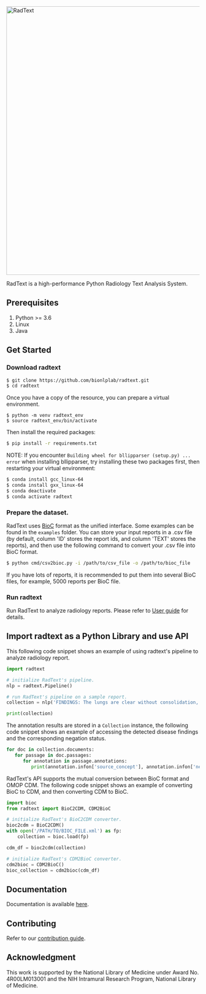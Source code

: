 <!-- ![RadText](https://github.com/yfpeng/radtext/blob/master/radtext.png?raw=true) -->

<img src="https://github.com/yfpeng/radtext/blob/master/radtext.png?raw=true" alt="RadText" width="700"/>

RadText is a high-performance Python Radiology Text Analysis System.

## Prerequisites

1. Python >= 3.6
2. Linux
3. Java

## Get Started

### Download radtext

```bash
$ git clone https://github.com/bionlplab/radtext.git
$ cd radtext
```

Once you have a copy of the resource, you can prepare a virtual environment.

```shell
$ python -m venv radtext_env
$ source radtext_env/bin/activate
```

Then install the required packages:

```bash
$ pip install -r requirements.txt
```

NOTE: If you encounter `Building wheel for bllipparser (setup.py) ... error` when installing bllipparser, 
try installing these two packages first, then restarting your virtual environment:
   
```bash
$ conda install gcc_linux-64
$ conda install gxx_linux-64
$ conda deactivate
$ conda activate radtext
```

### Prepare the dataset. 

RadText uses [BioC](http://bioc.sourceforge.net/) format as the unified interface. Some examples can be found in the `examples` folder. You can store your input reports in a .csv file (by default, column 'ID' stores the report ids, and column 'TEXT' stores the reports), and then use the following command to convert your .csv file into BioC format. 

```bash
$ python cmd/csv2bioc.py -i /path/to/csv_file -o /path/to/bioc_file
```

If you have lots of reports, it is recommended to put them into several BioC files, for example, 5000 reports per BioC file. 

### Run radtext

Run RadText to analyze radiology reports. Please refer to [User guide](https://radtext.readthedocs.io/en/latest/user_guide.html) for details.

## Import radtext as a Python Library and use API

This following code snippet shows an example of using radtext's pipeline to analyze radiology report.

```python
import radtext

# initialize RadText's pipeline.
nlp = radtext.Pipeline()

# run RadText's pipeline on a sample report.
collection = nlp('FINDINGS: The lungs are clear without consolidation, effusion or edema...')

print(collection)
```

The annotation results are stored in a `Collection` instance, the following code snippet shows an example of accessing the detected disease findings and the corresponding negation status.

```python
for doc in collection.documents:
   for passage in doc.passages:
      for annotation in passage.annotations:
         print(annotation.infon['source_concept'], annotation.infon['negation'])
```

RadText's API supports the mutual conversion between BioC format and OMOP CDM. The following code snippet shows an example of converting BioC to CDM, and then converting CDM to BioC.

```python
import bioc
from radtext import BioC2CDM, CDM2BioC

# initialize RadText's BioC2CDM converter.
bioc2cdm = BioC2CDM()
with open('/PATH/TO/BIOC_FILE.xml') as fp:
    collection = bioc.load(fp)

cdm_df = bioc2cdm(collection)

# initialize RadText's CDM2BioC converter.
cdm2bioc = CDM2BioC()
bioc_collection = cdm2bioc(cdm_df)
```

## Documentation

Documentation is available [here](https://radtext.readthedocs.io/en/latest/index.html).

## Contributing

Refer to our [contribution guide](https://radtext.readthedocs.io/en/latest/contributing.html).

## Acknowledgment

This work is supported by the National Library of Medicine under Award No. 4R00LM013001 and the NIH Intramural Research Program, National Library of Medicine. 
